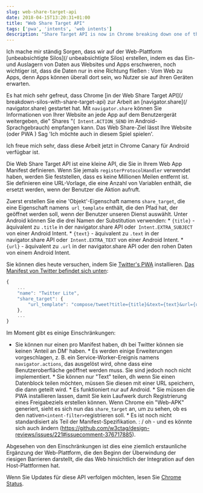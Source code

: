 ```yaml
---
slug: web-share-target-api
date: 2018-04-15T13:20:31+01:00
title: "Web Share Target API"
tags: ['pwa', 'intents', 'web intents']
description: "Share Target API is now in Chrome breaking down one of the last silos of native platforms"
---
```



Ich mache mir ständig Sorgen, dass wir auf der Web-Plattform [unbeabsichtigte Silos](/ unbeabsichtigte Silos) erstellen, indem es das Ein- und Auslagern von Daten aus Websites und Apps erschweren, noch wichtiger ist, dass die Daten nur in eine Richtung fließen : Vom Web zu Apps, denn Apps können überall dort sein, wo Nutzer sie auf ihren Geräten erwarten.

Es hat mich sehr gefreut, dass Chrome [in der Web Share Target API](/ breakdown-silos-with-share-target-api) zur Arbeit an [navigator.share](/ navigator.share) gestartet hat. Mit `navigator.share` können Sie Informationen von Ihrer Website an jede App auf dem Benutzergerät weitergeben, die" Shares "(` Intent.ACTION_SEND` im Android-Sprachgebrauch) empfangen kann. Das Web Share-Ziel lässt Ihre Website (oder PWA ) Sag 'Ich möchte auch in diesem Spiel spielen'.

Ich freue mich sehr, dass diese Arbeit jetzt in Chrome Canary für Android verfügbar ist.

Die Web Share Target API ist eine kleine API, die Sie in Ihrem Web App Manifest definieren. Wenn Sie jemals `registerProtocolHandler` verwendet haben, werden Sie feststellen, dass es keine Millionen Meilen entfernt ist. Sie definieren eine URL-Vorlage, die eine Anzahl von Variablen enthält, die ersetzt werden, wenn der Benutzer die Aktion aufruft.

Zuerst erstellen Sie eine 'Objekt'-Eigenschaft namens `share_target`, die eine Eigenschaft namens` url_template` enthält, die den Pfad hat, der geöffnet werden soll, wenn der Benutzer unseren Dienst auswählt. Unter Android können Sie die drei Namen der Substitution verwenden: * `{title}` - äquivalent zu `.title` in der navigator.share API oder` Intent.EXTRA_SUBJECT` von einer Android Intent. * `{text}` - äquivalent zu `.text` in der navigator.share API oder` Intent.EXTRA_TEXT` von einer Android Intent. * `{url}` - äquivalent zu `.url` in der navigator.share API oder den rohen Daten von einem Android Intent.

Sie können dies heute versuchen, indem Sie [Twitter's PWA](https://mobile.twitter.com/) installieren. [Das Manifest von Twitter befindet sich unten](https://mobile.twitter.com/manifest.json):


```javascript
{
    ...
    "name": "Twitter Lite",
    "share_target": {
        "url_template": "compose/tweet?title={title}&text={text}&url={url}"
    },
    ...
}
```


Im Moment gibt es einige Einschränkungen:

* Sie können nur einen pro Manifest haben, dh bei Twitter können sie keinen 'Anteil an DM' haben. * Es werden einige Erweiterungen vorgeschlagen, z. B. ein Service-Worker-Ereignis namens `navigator.actions`, das ausgelöst wird, ohne dass eine Benutzeroberfläche geöffnet werden muss. Sie sind jedoch noch nicht implementiert. * Sie können nur "Text" teilen, dh wenn Sie einen Datenblock teilen möchten, müssen Sie diesen mit einer URL speichern, die dann geteilt wird. * Es funktioniert nur auf Android. * Sie müssen die PWA installieren lassen, damit Sie kein Laufwerk durch Registrierung eines Freigabeziels erstellen können. Wenn Chrome ein "Web-APK" generiert, sieht es sich nun das `share_target` an, um zu sehen, ob es den nativen` <intent-filter> `registrieren soll. * Es ist noch nicht standardisiert als Teil der Manifest-Spezifikation. : / oh - und es könnte sich auch ändern (https://github.com/w3ctag/design-reviews/issues/221#issuecomment-376717885).

Abgesehen von den Einschränkungen ist dies eine ziemlich erstaunliche Ergänzung der Web-Plattform, die den Beginn der Überwindung der riesigen Barrieren darstellt, die das Web hinsichtlich der Integration auf den Host-Plattformen hat.

Wenn Sie Updates für diese API verfolgen möchten, lesen Sie [Chrome Status](https://www.chromestatus.com/feature/5662315307335680).
